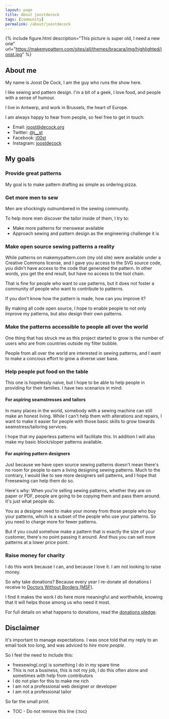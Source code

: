 ```yaml
---
layout: page
title: About joostdecock
tags: [community]
permalink: /about/joostdecock
---
```

{% include figure.html 
    description="This picture is super old, I need a new one"
    url="https://makemypattern.com/sites/all/themes/bracara/img/highlighted/joost.jpg"
%}
## About me

My name is Joost De Cock, 
I am the guy who runs the show here.

I like sewing and pattern design. 
I'm a bit of a geek, I love food, and people with a sense of humour.

I live in Antwerp, and work in Brussels, the heart of Europe.

I am always happy to hear from people, so feel free to get in touch:

- Email: [joost@decock.org](joost@decock.org)
- Twitter: [@j__st](https://twitter.com/j__st)
- Facebook: [j00st](https://facebook.com/j00st)
- Instagram: [joostdecock](http://instagram.com/joostdecock)

## My goals

### Provide great patterns
My goal is to make pattern drafting as simple as ordering pizza.

### Get more men to sew
Men are shockingly outnumbered in the sewing community.

To help more men discover the tailor inside of them, 
I try to:

- Make more patterns for menswear available
- Approach sewing and pattern design as the engineering challenge it is

### Make open source sewing patterns a reality
While patterns on makemypattern.com (my old site) 
were available under a Creative Commons license, 
and I gave you access to the SVG source code, 
you didn't have access to the code that generated 
the pattern.  In other words, you get the end result, 
but have no access to the tool chain.

That is fine for people who want to use patterns, 
but it does not foster a community of people who 
want to contribute to patterns.

If you don't know how the pattern is made, 
how can you improve it?

By making all code open source, I hope to enable 
people to not only improve my patterns, but also 
design their own patterns.

### Make the patterns accessible to people all over the world
One thing that has struck me as this project started to grow is the 
number of users who are from countries outside my filter bubble.

People from all over the world are interested in sewing patterns, 
and I want to make a concious effort to grow a diverse user base. 

### Help people put food on the table
This one is hopelessly naive, but I hope to be able to help 
people in providing for their families. I have two scenarios 
in mind:

#### For aspiring seamstresses and tailors

In many places in the world, somebody with a sewing 
machine can still make an honest living. 
While I can't help them with alterations and repairs, 
I want to make it easier for people with those basic 
skills to grow towards seamstress/tailoring services.

I hope that my paperless patterns will facilitate this. 
In addition I will also make my basic block/sloper 
patterns available.

#### For aspiring pattern designers

Just because we have open source sewing patterns doesn't 
mean there's no room for people to earn a living designing 
sewing patterns. Much to the contrary, I would like to 
see more designers sell patterns, and I hope that 
Freesewing can help them do so.

Here's why: When you're selling sewing patterns, 
whether they are on paper or PDF, people are 
going to be copying them and pass them around. 
It's just what people do.

You as a designer need to make your money from those 
people who buy your patterns, which is a subset of 
the people who use your patterns. So you need to 
charge more for fewer patterns.

But if you could somehow make a pattern that is 
exactly the size of your customer, there's no point 
passing it around. And thus you can sell more 
patterns at a lower price point.

### Raise money for charity
I do this work because I can, and because I love it.
I am not looking to raise money.

So why take donations? Because every year
I re-donate all donations I receive to 
[Doctors Without Borders (MSF)](http://www.msf.org/).

I find it makes the work I do here more meaningful and 
worthwhile, knowing that it will helps those among us who
need it most.

For full details on what happens to donations, read the 
[donations pledge](/donate/pledge).

## Disclaimer

It's important to manage expectations. I was once told that my reply to an email took too long, 
and was adviced to _hire more people_. 

So I feel the need to include this:

- freesewing(.org) is something I do in my spare time
- This is not a business, this is not my job, I do this often alone and sometimes with help from contributors
- I do not plan for this to make me rich
- I am not a professional web designer or developer
- I am not a professional tailor

So far the small print. 




* TOC - Do not remove this line
{:toc}

